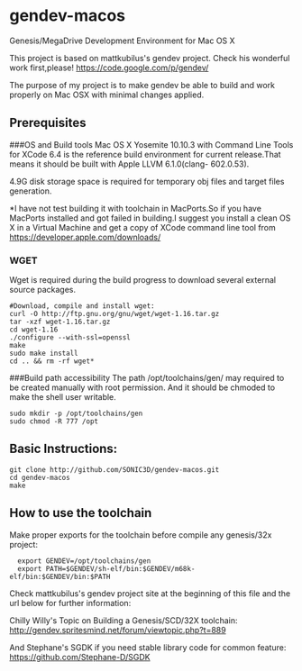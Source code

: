 # gendev-macos
Genesis/MegaDrive Development Environment for Mac OS X

This project is based on mattkubilus's gendev project.
Check his wonderful work first,please!
https://code.google.com/p/gendev/

The purpose of my project is to make gendev be able to build and work properly on Mac OSX 
with minimal changes applied.

## Prerequisites
###OS and Build tools
Mac OS X Yosemite 10.10.3 with Command Line Tools for XCode 6.4 is the reference build 
environment for current release.That means it should be built with Apple LLVM 6.1.0(clang-
602.0.53).

4.9G disk storage space is required for temporary obj files and target files generation.

*I have not test building it with toolchain in MacPorts.So if you have MacPorts installed 
and got failed in building.I suggest you install a clean OS X in a Virtual Machine and get
a copy of XCode command line tool from https://developer.apple.com/downloads/

### WGET
Wget is required during the build progress to download several external source packages.
```
#Download, compile and install wget:
curl -O http://ftp.gnu.org/gnu/wget/wget-1.16.tar.gz
tar -xzf wget-1.16.tar.gz
cd wget-1.16
./configure --with-ssl=openssl
make
sudo make install
cd .. && rm -rf wget*
```

###Build path accessibility
The path /opt/toolchains/gen/ may required to be created manually with root permission.
And it should be chmoded to make the shell user writable.
```
sudo mkdir -p /opt/toolchains/gen
sudo chmod -R 777 /opt
```

## Basic Instructions:
```
git clone http://github.com/SONIC3D/gendev-macos.git
cd gendev-macos
make
```

## How to use the toolchain
Make proper exports for the toolchain before compile any genesis/32x project:
```
  export GENDEV=/opt/toolchains/gen
  export PATH=$GENDEV/sh-elf/bin:$GENDEV/m68k-elf/bin:$GENDEV/bin:$PATH
```
Check mattkubilus's gendev project site at the beginning of this file and the url below 
for further information:

  Chilly Willy's Topic on Building a Genesis/SCD/32X toolchain:
  http://gendev.spritesmind.net/forum/viewtopic.php?t=889
  
  And Stephane's SGDK if you need stable library code for common feature:
  https://github.com/Stephane-D/SGDK
